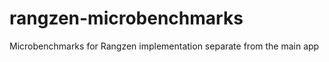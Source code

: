 rangzen-microbenchmarks
=======================

Microbenchmarks for Rangzen implementation separate from the main app
